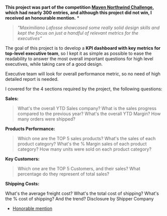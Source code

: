 __This project was part of the competition [Maven Northwind Challenge](https://mavenanalytics.io/challenges/maven-northwind-challenge/24), which had nearly 300 entries, and although this project did not win, I received an honourable mention.__ *
>_"Maximiliano Lafosse showcased some really solid design skills and kept the focus on just a handful of relevant metrics for the executives"_ 

The goal of this project is to develop a __KPI dashboard with key metrics for top-level executive team__, so I kept it as simple as possible to ease the readability to answer the most overall important questions for high level executives, while taking care of a good design.

Executive team will look for overall performance metric, so no need of high detailed report is needed.

I covered for the 4 sections required by the project, the following questions:

__Sales:__

>What's the overall YTD Sales company?
>What is the sales progress compared to the previous year?
>What's the overall YTD Margin?
>How many orders were shipped?

__Products Performance:__

>Which one are the TOP 5 sales products?
>What's the sales of each product category?
>What's the % Margin sales of each product category?
>How many units were sold on each product category?
>
__Key Customers:__

>Which one are the TOP 5 Customers, and their sales?
>What percentage do they represent of total sales?

__Shipping Costs:__

What's the average freight cost?
What's the total cost of shipping?
What's the % cost of shipping? And the trend?
Disclosure by Shipper Company

* [Honorable mention](https://www.youtube.com/watch?v=vz5QHbGzSqY&t=170s)
